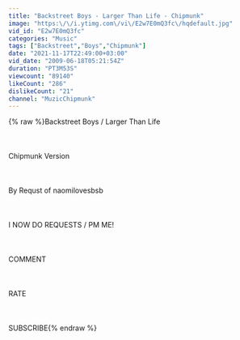 ```yaml
---
title: "Backstreet Boys - Larger Than Life - Chipmunk"
image: "https:\/\/i.ytimg.com\/vi\/E2w7E0mQ3fc\/hqdefault.jpg"
vid_id: "E2w7E0mQ3fc"
categories: "Music"
tags: ["Backstreet","Boys","Chipmunk"]
date: "2021-11-17T22:49:00+03:00"
vid_date: "2009-06-18T05:21:54Z"
duration: "PT3M53S"
viewcount: "89140"
likeCount: "286"
dislikeCount: "21"
channel: "MuzicChipmunk"
---
```

{% raw %}Backstreet Boys / Larger Than Life<br /><br /><br /><br />Chipmunk Version<br /><br /><br /><br />By Requst of naomilovesbsb<br /><br /><br /><br />I NOW DO REQUESTS / PM ME!<br /><br /><br /><br />COMMENT<br /><br /><br /><br />RATE<br /><br /><br /><br />SUBSCRIBE{% endraw %}
